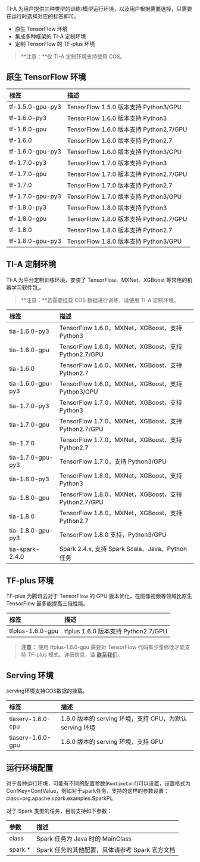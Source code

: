 TI-A 为用户提供三种类型的训练/模型运行环境，以及用户根据需要选择，只需要在运行时选择对应的标签即可。
- 原生 TensorFlow 环境
- 集成多种框架的 TI-A 定制环境
- 定制 TensorFlow 的 TF-plus 环境

> **注意：**仅 TI-A 定制环境支持使用 COS。


## 原生 TensorFlow 环境

| 标签                  |  描述                          |
| :------------------- | :--------------------------------------- |
| tf-1.5.0-gpu-py3      | TensorFlow 1.5.0 版本支持 Python3/GPU  |
| tf-1.6.0-py3              |  TensorFlow 1.6.0 版本支持 Python3   |
| tf-1.6.0-gpu              |  TensorFlow 1.6.0 版本支持 Python2.7/GPU  |
| tf-1.6.0                     |  TensorFlow 1.6.0 版本支持 Python2.7 |
| tf-1.6.0-gpu-py3      | TensorFlow 1.6.0 版本支持 Python3/GPU  |
| tf-1.7.0-py3              |  TensorFlow 1.7.0 版本支持 Python3   |
| tf-1.7.0-gpu              |  TensorFlow 1.7.0 版本支持 Python2.7/GPU  |
| tf-1.7.0                     |  TensorFlow 1.7.0 版本支持 Python2.7 |
| tf-1.7.0-gpu-py3         | TensorFlow 1.7.0 版本支持 Python3/GPU  |
| tf-1.8.0-py3              |  TensorFlow 1.8.0 版本支持 Python3   |
| tf-1.8.0-gpu              |  TensorFlow 1.8.0 版本支持 Python2.7/GPU  |
| tf-1.8.0                     |  TensorFlow 1.8.0 版本支持 Python2.7 |
| tf-1.8.0-gpu-py3      | TensorFlow 1.8.0 版本支持 Python3/GPU  |

## TI-A 定制环境

TI-A 为平台定制训练环境，安装了 TensorFlow、MXNet、XGBoost 等常用的机器学习软件包,。

> **注意：**若需要挂载 COS 数据进行训练，请使用 TI-A 定制环境。

| 标签                  |  描述                          |
| :------------------- | :--------------------------------------- |
| tia-1.6.0-py3              |  TensorFlow 1.6.0，MXNet，XGBoost，支持 Python3   |
| tia-1.6.0-gpu              |  TensorFlow 1.6.0，MXNet，XGBoost，支持 Python2.7/GPU  |
| tia-1.6.0                     |  TensorFlow 1.6.0，MXNet，XGBoost，支持 Python2.7 |
| tia-1.6.0-gpu-py3      | TensorFlow 1.6.0，MXNet，XGBoost，支持 Python3/GPU  |
| tia-1.7.0-py3              |  TensorFlow 1.7.0，MXNet，XGBoost，支持 Python3   |
| tia-1.7.0-gpu              |  TensorFlow 1.7.0，MXNet，XGBoost，支持 Python2.7/GPU  |
| tia-1.7.0                     |  TensorFlow 1.7.0，MXNet，XGBoost，支持 Python2.7 |
| tia-1.7.0-gpu-py3      | TensorFlow 1.7.0，支持 Python3/GPU  |
| tia-1.8.0-py3              |  TensorFlow 1.8.0，MXNet，XGBoost，支持 Python3   |
| tia-1.8.0-gpu              |  TensorFlow 1.8.0，MXNet，XGBoost，支持 Python2.7/GPU  |
| tia-1.8.0                     |  TensorFlow 1.8.0，MXNet，XGBoost，支持 Python2.7 |
| tia-1.8.0-gpu-py3      | TensorFlow 1.8.0 支持，Python3/GPU  |
| tia-spark-2.4.0 | Spark 2.4.x, 支持 Spark Scala、Java、Python任务  |

## TF-plus 环境

TF-plus 为腾讯云对于 TensorFlow 的 GPU 版本优化，在图像视频等领域比原生 TensorFlow 最多能提高三倍性能。

| 标签                  |  描述                          |
| :------------------- | :--------------------------------------- |
| tfplus-1.6.0-gpu       | tfplus  1.6.0 版本支持 Python2.7/GPU|

> **注意：**
> 使用 tfplus-1.6.0-gpu 需要对 TensorFlow 代码有少量修改才能支持 TF-plus 模式。详细信息，请 [联系我们](https://cloud.tencent.com/about/connect)。

## Serving 环境
serving环境支持COS数据的挂载。

| 标签                  |  描述                          |
| :------------------- | :--------------------------------------- |
| tiaserv-1.6.0-cpu     | 1.6.0 版本的 serving 环境，支持 CPU，为默认 serving 环境|
| tiaserv-1.6.0-gpu     | 1.6.0 版本的 serving 环境，支持 GPU|


## 运行环境配置
对于各种运行环境，可能有不同的配置参数(`RuntimeConf`)可以设置，设置格式为ConfKey=ConfValue，例如对于spark任务，支持的这样的参数设置：class=org.apache.spark.examples.SparkPi。

对于 Spark 类型的任务，目前支持如下参数：

| 参数                  |  描述                          |
| :------------------- | :--------------------------------------- |
| class    | Spark 任务为 Java 时的 MainClass |
| spark.*   | Spark 任务的其他配置，具体请参考 Spark 官方文档|
